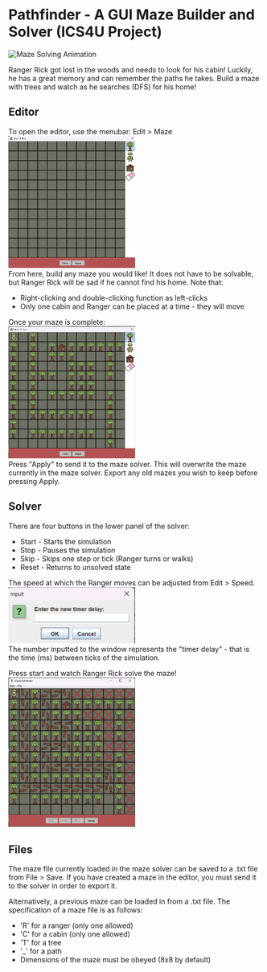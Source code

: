 Pathfinder - A GUI Maze Builder and Solver (ICS4U Project)
==========================================
<!-- Insert a gif here -->
<img src="photos/solving.gif" alt="Maze Solving Animation" width="65%">

Ranger Rick got lost in the woods and needs to look for his cabin!
Luckily, he has a great memory and can remember the paths he takes.
Build a maze with trees and watch as he searches (DFS) for his home! 

Editor
------
To open the editor, use the menubar: Edit > Maze<br>
<img src="photos/editor_empty.png" alt="Editor image" width="50%"/><br>
From here, build any maze you would like! 
It does not have to be solvable, but Ranger Rick will be sad if he cannot find his home.
Note that:
- Right-clicking and double-clicking function as left-clicks
- Only one cabin and Ranger can be placed at a time - they will move

Once your maze is complete:<br>
<img src="photos/editor_done.png" alt="Editor Done" width="50%"/><br>
Press "Apply" to send it to the maze solver.
This will overwrite the maze currently in the maze solver. 
Export any old mazes you wish to keep before pressing Apply.

Solver
------
There are four buttons in the lower panel of the solver:
- Start - Starts the simulation
- Stop - Pauses the simulation
- Skip - Skips one step or tick (Ranger turns or walks)
- Reset - Returns to unsolved state

The speed at which the Ranger moves can be adjusted from Edit > Speed.<br>
<img src="photos/timer_delay.png" alt="Speed Adjustment Window" width="50%"><br>
The number inputted to the window represents the "timer delay" - that is the time (ms) between ticks of the simulation.

Press start and watch Ranger Rick solve the maze!<br>
<img src="photos/completed.png" alt="Maze Solved" width="50%"><br>

Files
-----
The maze file currently loaded in the maze solver can be saved to a .txt file from File > Save.
If you have created a maze in the editor, you must send it to the solver in order to export it.

Alternatively, a previous maze can be loaded in from a .txt file. The specification of a maze file is as follows:
- 'R' for a ranger (only one allowed)
- 'C' for a cabin (only one allowed)
- 'T' for a tree
- '_' for a path
- Dimensions of the maze must be obeyed (8x8 by default)